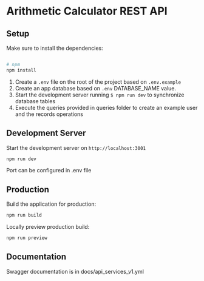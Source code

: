 # Arithmetic Calculator REST API

## Setup

Make sure to install the dependencies:

```bash

# npm
npm install
```

1. Create a `.env` file on the root of the project based on `.env.example`
2. Create an app database based on `.env` DATABASE_NAME value.
3. Start the development server running `$ npm run dev` to synchronize database tables
4. Execute the queries provided in queries folder to create an example user and the records operations

## Development Server

Start the development server on `http://localhost:3001`

```bash
npm run dev
```
Port can be configured in .env file

## Production

Build the application for production:

```bash
npm run build
```

Locally preview production build:

```bash
npm run preview
```

## Documentation

Swagger documentation is in docs/api_services_v1.yml